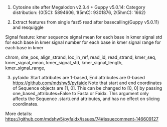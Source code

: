 1. Cytosine site after Megalodon v2.3.4 + Guppy v5.0.14: Category distribution: {0(5C): 5894606, 1(5mC): 9301876, 2(5hmC): 1662}

2. Extract features from single fast5 read after basecalling(Guppy v5.0.11) and resquiggle

Signal feature:
kmer sequence
signal mean for each base in kmer
signal std for each base in kmer
signal number for each base in kmer
signal range for each base in kmer

chrom, site_pos, align_strand, loc_in_ref, read_id, read_strand,
kmer_seq, kmer_signal_mean, kmer_signal_std, kmer_signal_length, kmer_signal_range,

3. pyfaidx:  Start attributes are 1-based, End attributes are 0-based https://github.com/mdshw5/pyfaidx
Note that start and end coordinates of Sequence objects are [1, 0]. This can be changed to [0, 0] by passing one_based_attributes=False to Fasta or Faidx. This argument only affects the Sequence .start/.end attributes, and has no effect on slicing coordinates.

More details: https://github.com/mdshw5/pyfaidx/issues/74#issuecomment-146609127





